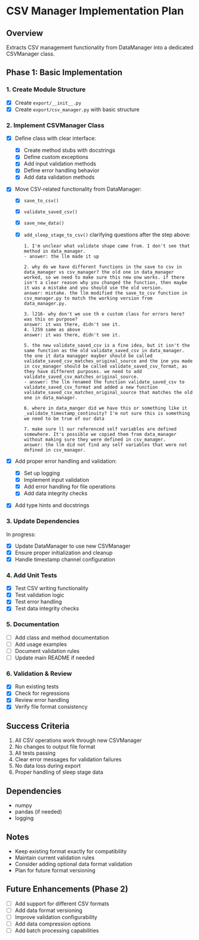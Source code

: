 # CSV Manager Implementation Plan

## Overview

Extracts CSV management functionality from DataManager into a dedicated CSVManager class.

## Phase 1: Basic Implementation

### 1. Create Module Structure

- [x] Create `export/__init__.py`
- [x] Create `export/csv_manager.py` with basic structure

### 2. Implement CSVManager Class

- [x] Define class with clear interface:
  - [x] Create method stubs with docstrings
  - [x] Define custom exceptions
  - [x] Add input validation methods
  - [x] Define error handling behavior
  - [x] Add data validation methods
- [x] Move CSV-related functionality from DataManager:

  - [x] `save_to_csv()`
  - [x] `validate_saved_csv()`
  - [x] `save_new_data()`
  - [x] `add_sleep_stage_to_csv()`
        clarifying questions after the step above:

        1. I'm unclear what validate shape came from. I don't see that method in data_manager.
        - answer: the llm made it up

        2. why do we have different functions in the save to csv in data_manager vs csv_manager? the old one in data_manager worked, so we need to make sure this new onw works. if there isn't a clear reason why you changed the function, then maybe it was a mistake and you should use the old version.
        answer: mistake. the llm modified the save_to_csv function in csv_manager.py to match the working version from data_manager.py.

        3. l216- why don't we use th e custom class for errors here? was this on purpose?
        answer: it was there, didn't see it.
        4. l259 same as above
        answer: it was there, didn't see it.

        5. the new validate_saved_csv is a fine idea, but it isn't the same function as the old validate_saved_csv in data_manager. the one it data managger mayber should be called validate_saved_csv_matches_original_source and the ine you made in csv_manager should be called validate_saved_csv_format, as they have different purposes. we need to add validate_saved_csv_matches_original_source.
        - answer: the llm renamed the function validate_saved_csv to validate_saved_csv_format and added a new function validate_saved_csv_matches_original_source that matches the old one in data_manager.

        6. where in data_manger did we have this or something like it _validate_timestamp_continuity? I'm not sure this is something we need to be true of our data

        7. make sure ll our referenced self variables are defined somewhere. It's possible we copied them from data_manager without making sure they were defined in csv_manager.
        answer: the llm did not find any self variables that were not defined in csv_manager.

- [x] Add proper error handling and validation:
  - [x] Set up logging
  - [x] Implement input validation
  - [x] Add error handling for file operations
  - [x] Add data integrity checks
- [x] Add type hints and docstrings

### 3. Update Dependencies

In progress:

- [x] Update DataManager to use new CSVManager
- [x] Ensure proper initialization and cleanup
- [x] Handle timestamp channel configuration

### 4. Add Unit Tests

- [x] Test CSV writing functionality
- [x] Test validation logic
- [x] Test error handling
- [x] Test data integrity checks

### 5. Documentation

- [ ] Add class and method documentation
- [ ] Add usage examples
- [ ] Document validation rules
- [ ] Update main README if needed

### 6. Validation & Review

- [x] Run existing tests
- [x] Check for regressions
- [x] Review error handling
- [x] Verify file format consistency

## Success Criteria

1. All CSV operations work through new CSVManager
2. No changes to output file format
3. All tests passing
4. Clear error messages for validation failures
5. No data loss during export
6. Proper handling of sleep stage data

## Dependencies

- numpy
- pandas (if needed)
- logging

## Notes

- Keep existing format exactly for compatibility
- Maintain current validation rules
- Consider adding optional data format validation
- Plan for future format versioning

## Future Enhancements (Phase 2)

- [ ] Add support for different CSV formats
- [ ] Add data format versioning
- [ ] Improve validation configurability
- [ ] Add data compression options
- [ ] Add batch processing capabilities
